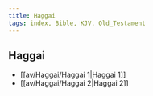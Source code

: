 ```yaml
---
title: Haggai
tags: index, Bible, KJV, Old_Testament
---
```


## Haggai

- [[av/Haggai/Haggai 1|Haggai 1]]
- [[av/Haggai/Haggai 2|Haggai 2]]
